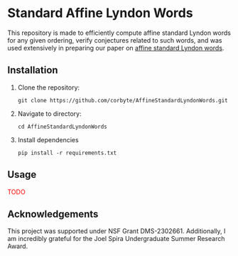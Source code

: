 # Standard Affine Lyndon Words 

This repository is made to efficiently compute affine standard Lyndon words for any given ordering, verify conjectures related to such words, and was used extensively in preparing our paper on [affine standard Lyndon words](https://arxiv.org/pdf/2505.15432).

## Installation

1. Clone the repository:
    ```
    git clone https://github.com/corbyte/AffineStandardLyndonWords.git
    ```
2. Navigate to directory:

    ```
    cd AffineStandardLyndonWords
    ```
3. Install dependencies 

    ```
    pip install -r requirements.txt
    ```


## Usage

<span style="color:red">TODO</span>


## Acknowledgements

This project was supported under NSF Grant DMS-2302661. Additionally, I am incredibly grateful for the Joel Spira Undergraduate Summer Research Award.
